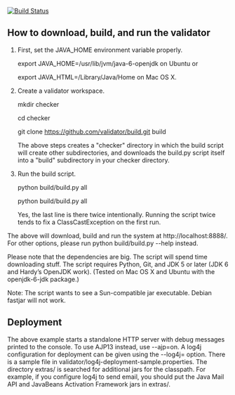 [![Build Status](http://goo.gl/PUJvE8)](http://goo.gl/05BtCD)

## How to download, build, and run the validator

1. First, set the JAVA_HOME environment variable properly.

   export JAVA_HOME=/usr/lib/jvm/java-6-openjdk on Ubuntu or

   export JAVA_HTML=/Library/Java/Home on Mac OS X.

2. Create a validator workspace.

   mkdir checker

   cd checker

   git clone https://github.com/validator/build.git build

   The above steps creates a "checker" directory in which the build script
   will create other subdirectories, and downloads the build.py script
   itself into a "build" subdirectory in your checker directory.

3. Run the build script.

   python build/build.py all

   python build/build.py all

   Yes, the last line is there twice intentionally. Running the script
   twice tends to fix a ClassCastException on the first run.

The above will download, build and run the system at http://localhost:8888/.
For other options, please run python build/build.py --help instead.

Please note that the dependencies are big. The script will spend time
downloading stuff. The script requires Python, Git, and JDK 5 or later
(JDK 6 and Hardy’s OpenJDK work). (Tested on Mac OS X and Ubuntu with the
openjdk-6-jdk package.)

Note: The script wants to see a Sun-compatible jar executable. Debian
fastjar will not work.

## Deployment

The above example starts a standalone HTTP server with debug messages
printed to the console. To use AJP13 instead, use --ajp=on. A log4j
configuration for deployment can be given using the --log4j= option. There
is a sample file in validator/log4j-deployment-sample.properties. The
directory extras/ is searched for additional jars for the classpath. For
example, if you configure log4j to send email, you should put the Java Mail
API and JavaBeans Activation Framework jars in extras/.
